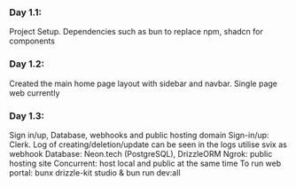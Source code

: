 ### Day 1.1:

Project Setup. Dependencies such as bun to replace npm, shadcn for components

### Day 1.2:

Created the main home page layout with sidebar and navbar. Single page web currently

### Day 1.3:
Sign in/up, Database, webhooks and public hosting domain
Sign-in/up: Clerk. Log of creating/deletion/update can be seen in the logs
utilise svix as webhook
Database: Neon.tech (PostgreSQL), DrizzleORM
Ngrok: public hosting site
Concurrent: host local and public at the same time
To run web portal: bunx drizzle-kit studio & bun run dev:all
